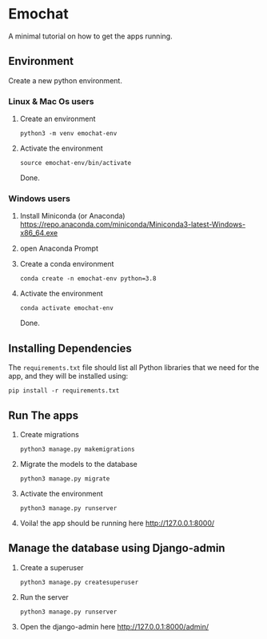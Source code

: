 # Emochat

A minimal tutorial on how to get the apps running.


## Environment

Create a new python environment.
### Linux & Mac Os users

1) Create an environment

    ```
    python3 -m venv emochat-env
    ```
2) Activate the environment
    ```
    source emochat-env/bin/activate
    ```
    Done.

### Windows users

1) Install Miniconda (or Anaconda)
https://repo.anaconda.com/miniconda/Miniconda3-latest-Windows-x86_64.exe
2) open Anaconda Prompt

3) Create a conda environment

    ```
    conda create -n emochat-env python=3.8
    ```
2) Activate the environment
    ```
    conda activate emochat-env
    ```
    Done.

## Installing Dependencies


The `requirements.txt` file should list all Python libraries that we need for the app, and they will be installed using:

```
pip install -r requirements.txt
```

## Run The apps

1) Create migrations

    ```
    python3 manage.py makemigrations

2) Migrate the models to the database

    ```
    python3 manage.py migrate
    ```
3) Activate the environment
    ```
    python3 manage.py runserver
    ```
4) Voila! the app should be running here
    http://127.0.0.1:8000/
    

## Manage the database using Django-admin

1) Create a superuser
    ```
    python3 manage.py createsuperuser
    ```
2) Run the server
    ```
    python3 manage.py runserver
    ```
3) Open the django-admin here
    http://127.0.0.1:8000/admin/
    



